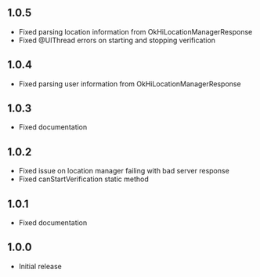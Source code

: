## 1.0.5

* Fixed parsing location information from OkHiLocationManagerResponse
* Fixed @UIThread errors on starting and stopping verification

## 1.0.4

* Fixed parsing user information from OkHiLocationManagerResponse

## 1.0.3

* Fixed documentation

## 1.0.2

* Fixed issue on location manager failing with bad server response
* Fixed canStartVerification static method

## 1.0.1

* Fixed documentation

## 1.0.0

* Initial release
